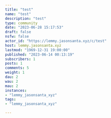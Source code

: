 ```yaml
---
title: "test" 
name: "test"
description: "test"
type: community
date: "2023-06-28 15:17:53"
draft: false
nsfw: false
actor_id: "https://lemmy.jasonsanta.xyz/c/test"
host: lemmy.jasonsanta.xyz
lastmod: "1969-12-31 19:00:00"
published: "2023-06-14 00:13:19"
subscribers: 1
posts: 1
comments: 5
weight: 1
dau: 2
wau: 2
mau: 2
instances:
- "lemmy_jasonsanta_xyz"
tags: 
- "lemmy_jasonsanta_xyz"

---
```

